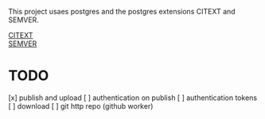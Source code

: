 This project usaes postgres and the postgres extensions CITEXT and SEMVER.

[CITEXT](https://pgxn.org/dist/citext/2.0.2/doc/citext.html) \
[SEMVER](https://pgxn.org/dist/semver/doc/semver.html)

# TODO
[x] publish and upload
[ ] authentication on publish
[ ] authentication tokens
[ ] download
[ ] git http repo (github worker)